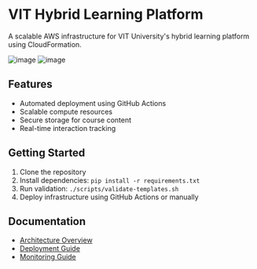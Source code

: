 # VIT Hybrid Learning Platform
A scalable AWS infrastructure for VIT University's hybrid learning platform using CloudFormation.

![image](https://github.com/user-attachments/assets/4bcbd2be-915c-4772-a96c-d3891cbd1715)
![image](https://github.com/user-attachments/assets/c9788383-c5f3-4c5d-afd9-594e1313a960)

## Features
- Automated deployment using GitHub Actions
- Scalable compute resources
- Secure storage for course content
- Real-time interaction tracking

## Getting Started
1. Clone the repository
2. Install dependencies: `pip install -r requirements.txt`
3. Run validation: `./scripts/validate-templates.sh`
4. Deploy infrastructure using GitHub Actions or manually

## Documentation
- [Architecture Overview](docs/architecture.md)
- [Deployment Guide](docs/deployment.md)
- [Monitoring Guide](docs/monitoring.md)
